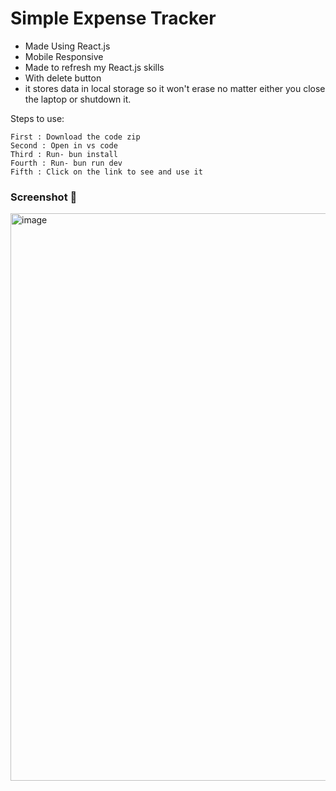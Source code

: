 # Simple Expense Tracker 
- Made Using React.js
- Mobile Responsive
- Made to refresh my React.js skills
- With delete button
- it stores data in local storage so it won't erase no matter either you close the laptop or shutdown it. 

Steps to use:

```
First : Download the code zip
Second : Open in vs code
Third : Run- bun install
Fourth : Run- bun run dev
Fifth : Click on the link to see and use it

```
### Screenshot 📸
<img width="1919" height="908" alt="image" src="https://github.com/user-attachments/assets/f30da0b6-19be-46b8-9816-6947d9584f9f" />
